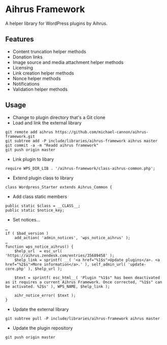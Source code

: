 # Aihrus Framework

A helper library for WordPress plugins by Aihrus.

## Features

* Content truncation helper methods
* Donation links
* Image source and media attachment helper methods
* Licensing
* Link creation helper methods
* Nonce helper methods
* Notifications
* Validation helper methods

## Usage

* Change to plugin directory that's a Git clone
* Load and link the external library

```
git remote add aihrus https://github.com/michael-cannon/aihrus-framework.git
git subtree add -P include/libraries/aihrus-framework aihrus master
git commit -a -m "Readd aihrus framework"
git push origin master
```

* Link plugin to libary

```
require WPS_DIR_LIB . '/aihrus-framework/class-aihrus-common.php';
```

* Extend plugin class to library

```
class Wordpress_Starter extends Aihrus_Common {
```

* Add class static members

```
public static $class = __CLASS__;
public static $notice_key;
```

* Set notices…

```
…
if ( $bad_version )
	add_action( 'admin_notices', 'wps_notice_aihrus' );
…
function wps_notice_aihrus() {
	$help_url  = esc_url( 'https://aihrus.zendesk.com/entries/35689458' );
	$help_link = sprintf( __( '<a href="%1$s">Update plugins</a>. <a href="%2$s">More information</a>.' ), self_admin_url( 'update-core.php' ), $help_url );

	$text = sprintf( esc_html__( 'Plugin "%1$s" has been deactivated as it requires a current Aihrus Framework. Once corrected, "%1$s" can be activated. %2$s' ), WPS_NAME, $help_link );

	aihr_notice_error( $text );
}
```

* Update the external library

```
git subtree pull -P include/libraries/aihrus-framework aihrus master
```

* Update the plugin repository

```
git push origin master
```
